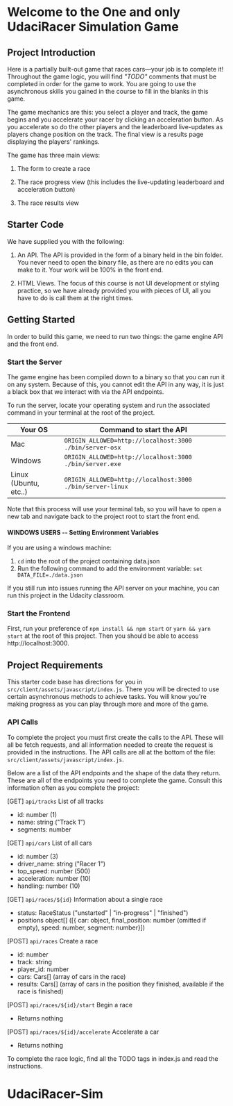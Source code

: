 # Welcome to the One and only UdaciRacer Simulation Game

## Project Introduction

Here is a partially built-out game that races cars—your job is to complete it! Throughout the game logic, you will find _"TODO"_ comments that must be completed in order for the game to work. You are going to use the asynchronous skills you gained in the course to fill in the blanks in this game.

The game mechanics are this: you select a player and track, the game begins and you accelerate your racer by clicking an acceleration button. As you accelerate so do the other players and the leaderboard live-updates as players change position on the track. The final view is a results page displaying the players' rankings.

The game has three main views:

1. The form to create a race

2. The race progress view (this includes the live-updating leaderboard and acceleration button)

3. The race results view

## Starter Code

We have supplied you with the following:

1. An API. The API is provided in the form of a binary held in the bin folder. You never need to open the binary file, as there are no edits you can make to it. Your work will be 100% in the front end.

2. HTML Views. The focus of this course is not UI development or styling practice, so we have already provided you with pieces of UI, all you have to do is call them at the right times.

## Getting Started

In order to build this game, we need to run two things: the game engine API and the front end.

### Start the Server

The game engine has been compiled down to a binary so that you can run it on any system. Because of this, you cannot edit the API in any way, it is just a black box that we interact with via the API endpoints.

To run the server, locate your operating system and run the associated command in your terminal at the root of the project.

| Your OS               | Command to start the API                                  |
| --------------------- | --------------------------------------------------------- |
| Mac                   | `ORIGIN_ALLOWED=http://localhost:3000 ./bin/server-osx`   |
| Windows               | `ORIGIN_ALLOWED=http://localhost:3000 ./bin/server.exe`   |
| Linux (Ubuntu, etc..) | `ORIGIN_ALLOWED=http://localhost:3000 ./bin/server-linux` |

Note that this process will use your terminal tab, so you will have to open a new tab and navigate back to the project root to start the front end.

#### WINDOWS USERS -- Setting Environment Variables
If you are using a windows machine:
1. `cd` into the root of the project containing data.json 
2. Run the following command to add the environment variable:
```set DATA_FILE=./data.json```

If you still run into issues running the API server on your machine, you can run this project in the Udacity classroom.


### Start the Frontend

First, run your preference of `npm install && npm start` or `yarn && yarn start` at the root of this project. Then you should be able to access http://localhost:3000.

## Project Requirements

This starter code base has directions for you in `src/client/assets/javascript/index.js`. There you will be directed to use certain asynchronous methods to achieve tasks. You will know you're making progress as you can play through more and more of the game.

### API Calls

To complete the project you must first create the calls to the API. These will all be fetch requests, and all information needed to create the request is provided in the instructions. The API calls are all at the bottom of the file: `src/client/assets/javascript/index.js`.

Below are a list of the API endpoints and the shape of the data they return. These are all of the endpoints you need to complete the game. Consult this information often as you complete the project:

[GET] `api/tracks`
List of all tracks

- id: number (1)
- name: string ("Track 1")
- segments: number[]([87,47,29,31,78,25,80,76,60,14....])

[GET] `api/cars`
List of all cars

- id: number (3)
- driver_name: string ("Racer 1")
- top_speed: number (500)
- acceleration: number (10)
- handling: number (10)

[GET] `api/races/${id}`
Information about a single race

- status: RaceStatus ("unstarted" | "in-progress" | "finished")
- positions object[] ([{ car: object, final_position: number (omitted if empty), speed: number, segment: number}])

[POST] `api/races`
Create a race

- id: number
- track: string
- player_id: number
- cars: Cars[] (array of cars in the race)
- results: Cars[] (array of cars in the position they finished, available if the race is finished)

[POST] `api/races/${id}/start`
Begin a race

- Returns nothing

[POST] `api/races/${id}/accelerate`
Accelerate a car

- Returns nothing

To complete the race logic, find all the TODO tags in index.js and read the instructions.
# UdaciRacer-Sim
